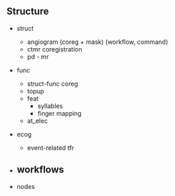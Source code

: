 ## Structure

- struct
  - angiogram (coreg + mask) (workflow, command)
  - ctmr coregistration
  - pd - mr
- func
  - struct-func coreg
  - topup
  - feat
    - syllables
    - finger mapping
  - at_elec
- ecog
  - event-related tfr

- workflows
  - 
- nodes



